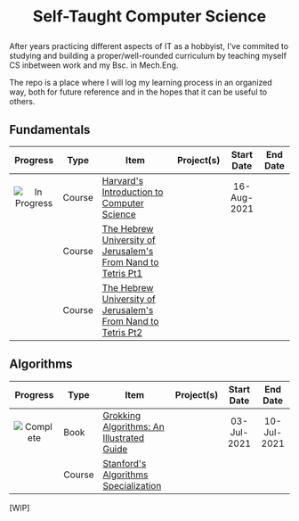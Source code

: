   # <p align="center">Self-Taught Computer Science</p>
After years practicing different aspects of IT as a hobbyist, I've commited to studying and building a proper/well-rounded curriculum by teaching myself CS inbetween work and my Bsc. in Mech.Eng.

The repo is a place where I will log my learning process in an organized way, both for future reference and in the hopes that it can be useful to others.


## Fundamentals

| Progress | Type | Item | Project(s) | Start Date | End Date |
| :------: | ------ | ------ | ------------ | :-------: | :-------: |
|![In Progress](https://image.flaticon.com/icons/png/24/189/189792.png)| Course | [Harvard's Introduction to Computer Science](https://www.edx.org/course/introduction-computer-science-harvardx-cs50x)|  |16-Aug-2021||
|| Course | [The Hebrew University of Jerusalem's From Nand to Tetris Pt1](https://www.coursera.org/course/nand2tetris1) || ||
|| Course | [The Hebrew University of Jerusalem's From Nand to Tetris Pt2](https://www.coursera.org/learn/nand2tetris2) || ||

## Algorithms

| Progress | Type | Item | Project(s) | Start Date | End Date |
| :------: | ------ | ------ | ------------ | :-------: | :-------: |
|![Complete](https://image.flaticon.com/icons/png/24/190/190411.png)| Book| [Grokking Algorithms: An Illustrated Guide](https://www.amazon.com/Grokking-Algorithms-illustrated-programmers-curious/dp/1617292230)|  |03-Jul-2021|10-Jul-2021|
|| Course| [Stanford's Algorithms Specialization](https://www.coursera.org/specializations/algorithms)|  |||

[WIP]
